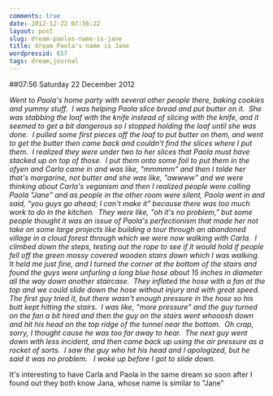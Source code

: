 ```yaml
---
comments: true
date: 2012-12-22 07:56:22
layout: post
slug: dream-paolas-name-is-jane
title: dream Paola's name is Jane
wordpressid: 657
tags: dream,journal
---
```


##07:56 Saturday 22 December 2012

_Went to Paola's home party with several other people there, baking cookies and yummy stuff.  I was helping Paola slice bread and put butter on it.  She was stabbing the loaf with the knife instead of slicing with the knife, and it seemed to get a bit dangerous so I stopped holding the loaf until she was done.  I pulled some first pieces off the loaf to put butter on them, and went to get the butter then came back and couldn't find the slices where I put them.  I realized they were under two to her slices that Paola must have stacked up on top of those.  I put them onto some foil to put them in the ofyen and Carla came in and was like, "mmmmm" and then I tolde her that's margarine, not butter and she was like, "awwww" and we were thinking about Carla's veganism and then I realized people were calling Paola "Jane" and as people in the other room were silent, Paola went in and said, "you guys go ahead; I can't make it" because there was too much work to do in the kitchen.  They were like, "oh it's no problem," but some people thought it was an issue of Paola's perfectionism that made her not take on some large projects like building a tour through an abandoned village in a cloud forest through which we were now walking with Carla.  I climbed down the steps, testing out the rope to see if it would hold if people fell off the green mossy covered wooden stairs down which I was walking.  It held me just fine, and I turned the corner at the bottom of the stairs and found the guys were unfurling a long blue hose about 15 inches in diameter all the way down another staircase.  They inflated the hose with a fan at the top and we could slide down the hose without injury and with great speed.   The first guy tried it, but there wasn't enough pressure in the hose so his butt kept hitting the stairs.  I was like, "more pressure" and the guy turned on the fan a bit hired and then the guy on the stairs went whooosh down and hit his head on the top ridge of the tunnel near the bottom.  Oh crap, sorry, I thought cause he was too far away to hear.  The next guy went down with less incident, and then came back up using the air pressure as a rocket of sorts.  I saw the guy who hit his head and I apologized, but he said it was no problem.   I woke up before I got to slide down._

It's interesting to have Carla and Paola in the same dream so soon after I found out they both know Jana, whose name is similar to "Jane"
